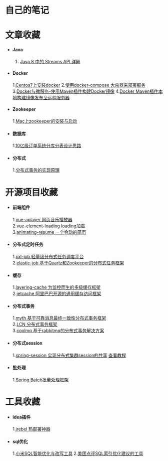 # 自己的笔记
    

# 文章收藏     
- #### Java  
    1. [Java 8 中的 Streams API 详解](https://www.ibm.com/developerworks/cn/java/j-lo-java8streamapi/)  

- #### Docker  
    1.[Centos7上安装docker](https://www.cnblogs.com/yufeng218/p/8370670.html)
    2.[使用docker-compose 大杀器来部署服务](https://www.cnblogs.com/neptunemoon/p/6512121.html)
    3.[Docker与微服务-使用Maven插件构建Docker镜像](https://blog.csdn.net/keketrtr/article/details/78042856)
    4.[Docker Maven插件本地构建镜像发布至远程服务器](https://blog.csdn.net/laravelshao/article/details/79773895)

- #### Zookeeper
    1.[Mac上zookeeper的安装与启动](https://www.jianshu.com/p/5491d16e6abd)

- #### 数据库
    1.[10亿级订单系统分库分表设计思路](https://mp.weixin.qq.com/s/EY1L-7GpZ8AVsaM8sdpgAw)

- #### 分布式
    1.[分布式事务的实现原理](https://draveness.me/distributed-transaction-principle)


# 开源项目收藏  
- #### 前端组件
    1.[vue-aplayer 网页音乐播放器](https://github.com/MoePlayer/vue-aplayer)    
    2.[vue-element-loading loading加载](https://github.com/biigpongsatorn/vue-element-loading)   
    3.[animating-resume 一个会动的简历](https://github.com/jirengu-inc/animating-resume)   
- #### 分布式定时任务
    1.[xxl-job 轻量级分布式任务调度平台](https://github.com/xuxueli/xxl-job)  
    2.[elastic-job 基于Quartz和Zookeeper的分布式任务框架](https://github.com/elasticjob/elastic-job-lite)
- #### 缓存
    1.[layering-cache 为监控而生的多级缓存框架](https://github.com/xiaolyuh/layering-cache)              
    2.[jetcache 阿里巴巴开源的通用缓存访问框架](https://github.com/alibaba/jetcache)
- #### 分布式事务
    1.[myth 基于可靠消息最终一致性分布式事务框架](https://github.com/yu199195/myth)   
    2.[LCN 分布式事务框架](https://github.com/codingapi/tx-lcn/)   
    3.[coolmq 基于rabbitmq的分布式事务解决方案](https://github.com/vvsuperman/coolmq)
- #### 分布式session
    1.[spring-session 实现分布式集群session的共享](https://github.com/spring-projects/spring-session) [查看教程](https://juejin.im/post/5bdd449b6fb9a04a09557a40?utm_source=gold_browser_extension)
      
- #### 批处理
    1.[Spring Batch批量处理框架](https://github.com/spring-projects/spring-batch)
    
# 工具收藏
- #### idea插件
    1.[jrebel 热部署神器](https://zeroturnaround.com/software/jrebel/)
    
- #### sql优化
    1.[小米SQL智能优化与改写工具](https://github.com/XiaoMi/soar)
    2.[美团点评SQL索引优化建议的工具](https://github.com/Meituan-Dianping/SQLAdvisor)
    